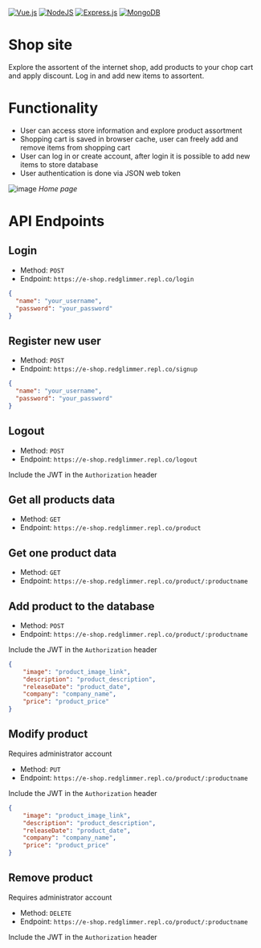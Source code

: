 [![Vue.js](https://img.shields.io/badge/vuejs-%2335495e.svg?style=for-the-badge&logo=vuedotjs&logoColor=white)](#) [![NodeJS](https://img.shields.io/badge/node.js-6DA55F?style=for-the-badge&logo=node.js&logoColor=white)](#) [![Express.js](https://img.shields.io/badge/express.js-%23404d59.svg?style=for-the-badge&logo=express&logoColor=white)](#) [![MongoDB](https://img.shields.io/badge/MongoDB-%234ea94b.svg?style=for-the-badge&logo=mongodb&logoColor=white)](#)
# Shop site
Explore the assortent of the internet shop, add products to your chop cart and apply discount. Log in and add new items to assortent.


# Functionality
* User can access store information and explore product assortment
* Shopping cart is saved in browser cache, user can freely add and remove items from shopping cart
* User can log in or create account, after login it is possible to add new items to store database
* User authentication is done via JSON web token

![image](https://github.com/SzyJar/e-shop-site/assets/107247457/28d1a4fc-1738-4c9a-9b68-9fea32d7e216)
*Home page*

# API Endpoints

## Login
- Method: `POST`
- Endpoint: `https://e-shop.redglimmer.repl.co/login`
```json
{
  "name": "your_username",
  "password": "your_password"
}
```
## Register new user
- Method: `POST`
- Endpoint: `https://e-shop.redglimmer.repl.co/signup`
```json
{
  "name": "your_username",
  "password": "your_password"
}
```
## Logout
- Method: `POST`
- Endpoint: `https://e-shop.redglimmer.repl.co/logout`

Include the JWT in the `Authorization` header
## Get all products data
- Method: `GET`
- Endpoint: `https://e-shop.redglimmer.repl.co/product`
## Get one product data
- Method: `GET`
- Endpoint: `https://e-shop.redglimmer.repl.co/product/:productname`
## Add product to the database
- Method: `POST`
- Endpoint: `https://e-shop.redglimmer.repl.co/product/:productname`

Include the JWT in the `Authorization` header
```json
{
    "image": "product_image_link",
    "description": "product_description",
    "releaseDate": "product_date",
    "company": "company_name",
    "price": "product_price"
}
```
## Modify product
Requires administrator account
- Method: `PUT`
- Endpoint: `https://e-shop.redglimmer.repl.co/product/:productname`

Include the JWT in the `Authorization` header
```json
{
    "image": "product_image_link",
    "description": "product_description",
    "releaseDate": "product_date",
    "company": "company_name",
    "price": "product_price"
}
```
## Remove product
Requires administrator account
- Method: `DELETE`
- Endpoint: `https://e-shop.redglimmer.repl.co/product/:productname`

Include the JWT in the `Authorization` header
